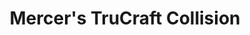 ---
title: "Mercer's TruCraft Collision"
url: /pottstown/mercers-trucraft-collision/
shop: car repair
---